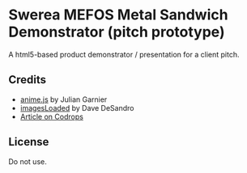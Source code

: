 # Swerea MEFOS Metal Sandwich Demonstrator (pitch prototype)

A html5-based product demonstrator / presentation for a client pitch.

## Credits

- [anime.js](http://anime-js.com/) by Julian Garnier
- [imagesLoaded](http://imagesloaded.desandro.com/) by Dave DeSandro
- [Article on Codrops](https://tympanus.net/codrops/?p=33037)

## License
Do not use.